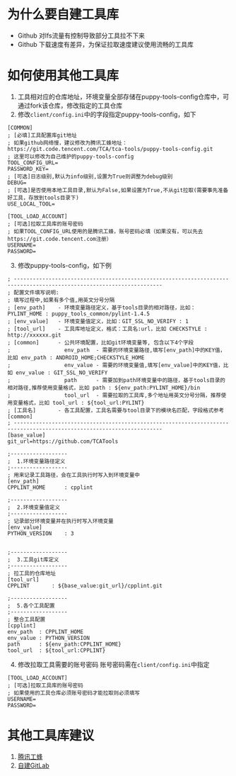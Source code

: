 # 为什么要自建工具库
- Github 对lfs流量有控制导致部分工具拉不下来
- Github 下载速度有差异，为保证拉取速度建议使用流畅的工具库

# 如何使用其他工具库
1. 工具相对应的仓库地址，环境变量全部存储在puppy-tools-config仓库中，可通过fork该仓库，修改指定的工具仓库
2. 修改`client/config.ini`中的字段指定puppy-tools-config，如下
```
[COMMON]
; [必填]工具配置库git地址
; 如果github网络慢，建议修改为腾讯工蜂地址：https://git.code.tencent.com/TCA/tca-tools/puppy-tools-config.git
; 这里可以修改为自己维护的puppy-tools-config
TOOL_CONFIG_URL=
PASSWORD_KEY=
; [可选]日志级别,默认为info级别,设置为True则调整为debug级别
DEBUG=
; [可选]是否使用本地工具目录,默认为False,如果设置为True,不从git拉取(需要事先准备好工具，存放到tools目录下)
USE_LOCAL_TOOL=

[TOOL_LOAD_ACCOUNT]
; [可选]拉取工具库的账号密码
; 如果TOOL_CONFIG_URL使用的是腾讯工蜂，账号密码必填（如果没有，可以先去https://git.code.tencent.com注册）
USERNAME=
PASSWORD=
```
3. 修改puppy-tools-config，如下例
```
; ---------------------------------------------------------------------------------------------------------------------
; 配置文件填写说明:
; 填写过程中,如果有多个值,用英文分号分隔
; [env_path]    - 环境变量路径定义，基于tools目录的相对路径，比如：PYLINT_HOME : puppy_tools_common/pylint-1.4.5
; [env_value]   - 环境变量值定义，比如：GIT_SSL_NO_VERIFY : 1
; [tool_url]    - 工具库地址定义，格式：工具名:url，比如 CHECKSTYLE : http://xxxxxx.git
; [common]      - 公共环境配置，比如git环境变量等, 包含以下4个字段
;                 env_path  - 需要的环境变量路径,填写[env_path]中的KEY值，比如 env_path : ANDROID_HOME;CHECKSTYLE_HOME
;                 env_value - 需要的环境变量值,填写[env_value]中的KEY值，比如 env_value : GIT_SSL_NO_VERIFY
;                 path      - 需要加到path环境变量中的路径，基于tools目录的相对路径,推荐使用变量格式，比如 path : ${env_path:PYLINT_HOME}/bin
;                 tool_url  - 需要拉取的工具库,多个地址用英文分号分隔，推荐使用变量格式，比如 tool_url : ${tool_url:PYLINT}
; [工具名]       - 各工具配置，工具名需要与tool目录下的模块名匹配，字段格式参考[common]
; ---------------------------------------------------------------------------------------------------------------------
[base_value]
git_url=https://github.com/TCATools

;------------------
;  1.环境变量路径定义
;------------------
; 用来记录工具路径，会在工具执行时写入到环境变量中
[env_path]
CPPLINT_HOME      : cpplint

;------------------
;  2.环境变量值定义
;------------------
; 记录部分环境变量并在执行时写入环境变量
[env_value]
PYTHON_VERSION    : 3


;------------------
;  3.工具git库定义
;------------------
; 拉工具的仓库地址
[tool_url]
CPPLINT       : ${base_value:git_url}/cpplint.git

;------------------
;  5.各个工具配置
;------------------
; 整合工具配置
[cpplint]
env_path  : CPPLINT_HOME
env_value : PYTHON_VERSION
path      : ${env_path:CPPLINT_HOME}
tool_url  : ${tool_url:CPPLINT}
```
4. 修改拉取工具需要的账号密码
账号密码需在`client/config.ini`中指定
```
[TOOL_LOAD_ACCOUNT]
; [可选]拉取工具库的账号密码
; 如果使用的工具仓库必须账号密码才能拉取则必须填写
USERNAME=
PASSWORD=
```
# 其他工具库建议

1. [腾讯工蜂](https://git.code.tencent.com/groups/TCA/tca-tools/-/projects/list)
2. [自建GitLab](https://docs.gitlab.cn/jh/install/docker.html)

   